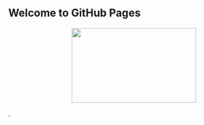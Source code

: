 ## Welcome to GitHub Pages

<p align="center">
<img src="https://github.com/NingWang1990/machine_learning_kinetics/blob/gh-pages/learning_kinetics_demo_video_cut_2.mp4" width="250" height="150" >
</p>.
